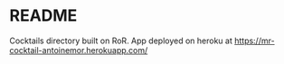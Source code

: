 # README

Cocktails directory built on RoR.
App deployed on heroku at https://mr-cocktail-antoinemor.herokuapp.com/
